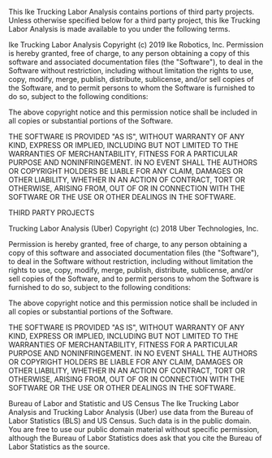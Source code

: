 This Ike Trucking Labor Analysis contains portions of third party projects.  Unless otherwise specified below for a third party project, this Ike Trucking Labor Analysis is made available to you under the following terms.

Ike Trucking Labor Analysis
Copyright (c) 2019 Ike Robotics, Inc.
Permission is hereby granted, free of charge, to any person obtaining a copy of this software and associated documentation files (the "Software"), to deal in the Software without restriction, including without limitation the rights to use, copy, modify, merge, publish, distribute, sublicense, and/or sell copies of the Software, and to permit persons to whom the Software is furnished to do so, subject to the following conditions:

The above copyright notice and this permission notice shall be included in all copies or substantial portions of the Software.

THE SOFTWARE IS PROVIDED "AS IS", WITHOUT WARRANTY OF ANY KIND, EXPRESS OR IMPLIED, INCLUDING BUT NOT LIMITED TO THE WARRANTIES OF MERCHANTABILITY, FITNESS FOR A PARTICULAR PURPOSE AND NONINFRINGEMENT. IN NO EVENT SHALL THE AUTHORS OR COPYRIGHT HOLDERS BE LIABLE FOR ANY CLAIM, DAMAGES OR OTHER LIABILITY, WHETHER IN AN ACTION OF CONTRACT, TORT OR OTHERWISE, ARISING FROM, OUT OF OR IN CONNECTION WITH THE SOFTWARE OR THE USE OR OTHER DEALINGS IN THE SOFTWARE.

THIRD PARTY PROJECTS

Trucking Labor Analysis (Uber)
Copyright (c) 2018 Uber Technologies, Inc.

Permission is hereby granted, free of charge, to any person obtaining a copy of this software and associated documentation files (the "Software"), to deal in the Software without restriction, including without limitation the rights to use, copy, modify, merge, publish, distribute, sublicense, and/or sell copies of the Software, and to permit persons to whom the Software is furnished to do so, subject to the following conditions: 

The above copyright notice and this permission notice shall be included in all copies or substantial portions of the Software. 

THE SOFTWARE IS PROVIDED "AS IS", WITHOUT WARRANTY OF ANY KIND, EXPRESS OR IMPLIED, INCLUDING BUT NOT LIMITED TO THE WARRANTIES OF MERCHANTABILITY, FITNESS FOR A PARTICULAR PURPOSE AND NONINFRINGEMENT.  IN NO EVENT SHALL THE AUTHORS OR COPYRIGHT HOLDERS BE LIABLE FOR ANY CLAIM, DAMAGES OR OTHER LIABILITY, WHETHER IN AN ACTION OF CONTRACT, TORT OR OTHERWISE, ARISING FROM, OUT OF OR IN CONNECTION WITH THE SOFTWARE OR THE USE OR OTHER DEALINGS IN THE SOFTWARE. 

Bureau of Labor and Statistic and US Census 
The Ike Trucking Labor Analysis and Trucking Labor Analysis (Uber) use data from the Bureau of Labor Statistics (BLS) and US Census. Such data is in the public domain. You are free to use our public domain material without specific permission, although the Bureau of Labor Statistics does ask that you cite the Bureau of Labor Statistics as the source.

